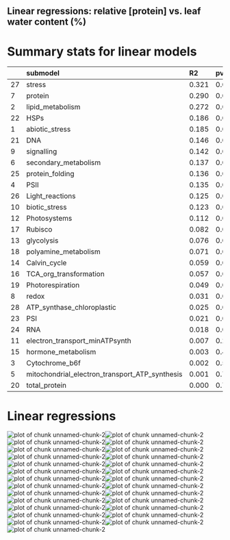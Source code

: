 ## Linear regressions: relative [protein] vs. leaf water content (%)

# Summary stats for linear models

|            |submodel                                                |R2             |pval          |p.adj             |
|:-----------|:-------------------------------------------------------|:--------------|:-------------|:-----------------|
|27          |stress                                                  |0.321          |0.00          |0.000000          |
|7           |protein                                                 |0.290          |0.00          |0.000000          |
|2           |lipid_metabolism                                        |0.272          |0.00          |0.000000          |
|22          |HSPs                                                    |0.186          |0.00          |0.000000          |
|1           |abiotic_stress                                          |0.185          |0.00          |0.000000          |
|21          |DNA                                                     |0.146          |0.00          |0.000000          |
|9           |signalling                                              |0.142          |0.00          |0.000000          |
|6           |secondary_metabolism                                    |0.137          |0.00          |0.000000          |
|25          |protein_folding                                         |0.136          |0.00          |0.000000          |
|4           |PSII                                                    |0.135          |0.00          |0.000000          |
|26          |Light_reactions                                         |0.125          |0.00          |0.000000          |
|10          |biotic_stress                                           |0.123          |0.00          |0.000000          |
|12          |Photosystems                                            |0.112          |0.00          |0.000000          |
|17          |Rubisco                                                 |0.082          |0.00          |0.000000          |
|13          |glycolysis                                              |0.076          |0.00          |0.000000          |
|18          |polyamine_metabolism                                    |0.071          |0.00          |0.000000          |
|14          |Calvin_cycle                                            |0.059          |0.00          |0.000000          |
|16          |TCA_org_transformation                                  |0.057          |0.00          |0.000000          |
|19          |Photorespiration                                        |0.049          |0.00          |0.000000          |
|8           |redox                                                   |0.031          |0.01          |0.014000          |
|28          |ATP_synthase_chloroplastic                              |0.025          |0.02          |0.026667          |
|23          |PSI                                                     |0.021          |0.04          |0.050909          |
|24          |RNA                                                     |0.018          |0.05          |0.060870          |
|11          |electron_transport_minATPsynth                          |0.007          |0.24          |0.280000          |
|15          |hormone_metabolism                                      |0.003          |0.44          |0.492800          |
|3           |Cytochrome_b6f                                          |0.002          |0.54          |0.581540          |
|5           |mitochondrial_electron_transport_ATP_synthesis          |0.001          |0.74          |0.767410          |
|20          |total_protein                                           |0.000          |0.77          |0.770000          |

# Linear regressions

![plot of chunk unnamed-chunk-2](figure/unnamed-chunk-2-1.png)![plot of chunk unnamed-chunk-2](figure/unnamed-chunk-2-2.png)![plot of chunk unnamed-chunk-2](figure/unnamed-chunk-2-3.png)![plot of chunk unnamed-chunk-2](figure/unnamed-chunk-2-4.png)![plot of chunk unnamed-chunk-2](figure/unnamed-chunk-2-5.png)![plot of chunk unnamed-chunk-2](figure/unnamed-chunk-2-6.png)![plot of chunk unnamed-chunk-2](figure/unnamed-chunk-2-7.png)![plot of chunk unnamed-chunk-2](figure/unnamed-chunk-2-8.png)![plot of chunk unnamed-chunk-2](figure/unnamed-chunk-2-9.png)![plot of chunk unnamed-chunk-2](figure/unnamed-chunk-2-10.png)![plot of chunk unnamed-chunk-2](figure/unnamed-chunk-2-11.png)![plot of chunk unnamed-chunk-2](figure/unnamed-chunk-2-12.png)![plot of chunk unnamed-chunk-2](figure/unnamed-chunk-2-13.png)![plot of chunk unnamed-chunk-2](figure/unnamed-chunk-2-14.png)![plot of chunk unnamed-chunk-2](figure/unnamed-chunk-2-15.png)![plot of chunk unnamed-chunk-2](figure/unnamed-chunk-2-16.png)![plot of chunk unnamed-chunk-2](figure/unnamed-chunk-2-17.png)![plot of chunk unnamed-chunk-2](figure/unnamed-chunk-2-18.png)![plot of chunk unnamed-chunk-2](figure/unnamed-chunk-2-19.png)![plot of chunk unnamed-chunk-2](figure/unnamed-chunk-2-20.png)![plot of chunk unnamed-chunk-2](figure/unnamed-chunk-2-21.png)![plot of chunk unnamed-chunk-2](figure/unnamed-chunk-2-22.png)![plot of chunk unnamed-chunk-2](figure/unnamed-chunk-2-23.png)![plot of chunk unnamed-chunk-2](figure/unnamed-chunk-2-24.png)![plot of chunk unnamed-chunk-2](figure/unnamed-chunk-2-25.png)![plot of chunk unnamed-chunk-2](figure/unnamed-chunk-2-26.png)![plot of chunk unnamed-chunk-2](figure/unnamed-chunk-2-27.png)
